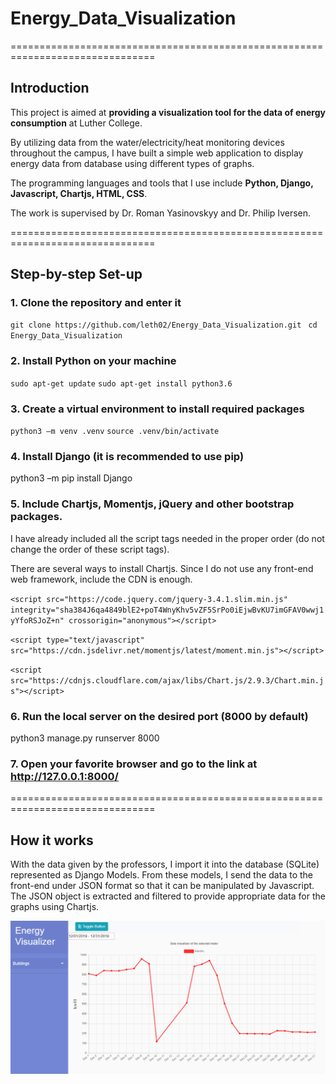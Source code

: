 # Energy_Data_Visualization
===============================================================================
## Introduction

This project is aimed at __providing a visualization tool for the data of energy consumption__ at Luther College.

By utilizing data from the water/electricity/heat monitoring devices throughout the campus, I have built a simple web application to display energy data from database using different types of graphs.

The programming languages and tools that I use include __Python, Django, Javascript, Chartjs, HTML, CSS__.

The work is supervised by Dr. Roman Yasinovskyy and Dr. Philip Iversen.

===============================================================================

## Step-by-step Set-up

### 1. Clone the repository and enter it
` git clone https://github.com/leth02/Energy_Data_Visualization.git `
`  cd Energy_Data_Visualization `

### 2. Install Python on your machine
` sudo apt-get update `
` sudo apt-get install python3.6 `

### 3. Create a virtual environment to install required packages
` python3 –m venv .venv `
` source .venv/bin/activate `

### 4. Install Django (it is recommended to use pip)
python3 –m pip install Django

### 5. Include Chartjs, Momentjs, jQuery and other bootstrap packages.
I have already included all the script tags needed in the proper order (do not change the order of these script tags).

There are several ways to install Chartjs. Since I do not use any front-end web framework, include the CDN is enough.

` <script src="https://code.jquery.com/jquery-3.4.1.slim.min.js" integrity="sha384J6qa4849blE2+poT4WnyKhv5vZF5SrPo0iEjwBvKU7imGFAV0wwj1yYfoRSJoZ+n" crossorigin="anonymous"></script> `

` <script type="text/javascript" src="https://cdn.jsdelivr.net/momentjs/latest/moment.min.js"></script> `

` <script src="https://cdnjs.cloudflare.com/ajax/libs/Chart.js/2.9.3/Chart.min.js"></script> `

### 6. Run the local server on the desired port (8000 by default)
python3 manage.py runserver 8000

### 7. Open your favorite browser and go to the link at http://127.0.0.1:8000/

===============================================================================

## How it works

With the data given by the professors, I import it into the database (SQLite) represented as Django Models. From these models, I send the data to the front-end under JSON format so that it can be manipulated by Javascript. The JSON object is extracted and filtered to provide appropriate data for the graphs using Chartjs. 


![Demo Picture](/images/data_graph_demo.png)
